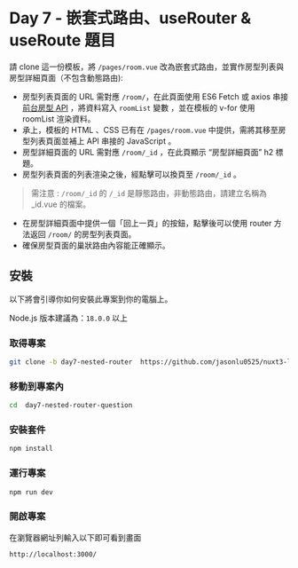 # Day 7 - 嵌套式路由、useRouter & useRoute 題目

請 clone 這一份模板，將 `/pages/room.vue` 改為嵌套式路由，並實作房型列表與房型詳細頁面（不包含動態路由):

- 房型列表頁面的 URL 需對應 `/room/`，在此頁面使用 ES6 Fetch 或 axios 串接 [前台房型 API](https://nuxr3.zeabur.app/swagger/#/Rooms%20-%20%E6%88%BF%E5%9E%8B) ，將資料寫入 `roomList` 變數 ，並在模板的 v-for 使用 roomList 渲染資料。
- 承上，模板的 HTML 、CSS 已有在 `/pages/room.vue` 中提供，需將其移至房型列表頁面並補上 API 串接的 JavaScript 。
- 房型詳細頁面的 URL 需對應 `/room/_id` ，在此頁顯示 “房型詳細頁面” h2 標題。
- 房型列表頁面的列表渲染之後，經點擊可以換頁至 `/room/_id` 。

> 需注意 : `/room/_id` 的 `/_id` 是靜態路由，非動態路由，請建立名稱為 \_id.vue 的檔案。

- 在房型詳細頁面中提供一個「回上一頁」的按鈕，點擊後可以使用 router 方法返回 `/room/` 的房型列表頁面。
- 確保房型頁面的巢狀路由內容能正確顯示。

## 安裝

以下將會引導你如何安裝此專案到你的電腦上。

Node.js 版本建議為：`18.0.0` 以上

### 取得專案

```bash
git clone -b day7-nested-router  https://github.com/jasonlu0525/nuxt3-live-question.git day7-nested-router-question
```

### 移動到專案內

```bash
cd  day7-nested-router-question
```

### 安裝套件

```bash
npm install
```

### 運行專案

```bash
npm run dev
```

### 開啟專案

在瀏覽器網址列輸入以下即可看到畫面

```bash
http://localhost:3000/
```
